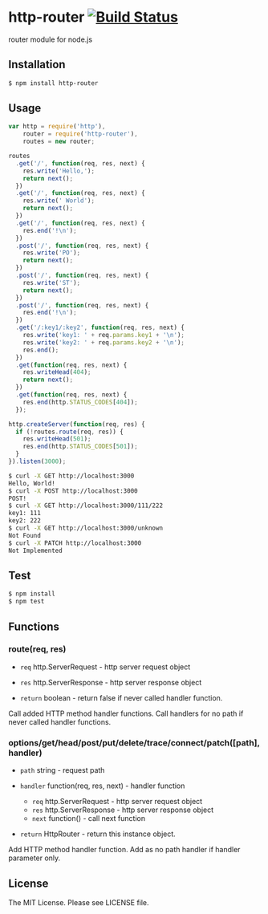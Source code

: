# http-router [![Build Status](https://travis-ci.org/sasaplus1/http-router.png)](https://travis-ci.org/sasaplus1/http-router)

router module for node.js

## Installation

```sh
$ npm install http-router
```

## Usage

```js
var http = require('http'),
    router = require('http-router'),
    routes = new router;

routes
  .get('/', function(req, res, next) {
    res.write('Hello,');
    return next();
  })
  .get('/', function(req, res, next) {
    res.write(' World');
    return next();
  })
  .get('/', function(req, res, next) {
    res.end('!\n');
  })
  .post('/', function(req, res, next) {
    res.write('PO');
    return next();
  })
  .post('/', function(req, res, next) {
    res.write('ST');
    return next();
  })
  .post('/', function(req, res, next) {
    res.end('!\n');
  })
  .get('/:key1/:key2', function(req, res, next) {
    res.write('key1: ' + req.params.key1 + '\n');
    res.write('key2: ' + req.params.key2 + '\n');
    res.end();
  })
  .get(function(req, res, next) {
    res.writeHead(404);
    return next();
  })
  .get(function(req, res, next) {
    res.end(http.STATUS_CODES[404]);
  });

http.createServer(function(req, res) {
  if (!routes.route(req, res)) {
    res.writeHead(501);
    res.end(http.STATUS_CODES[501]);
  }
}).listen(3000);
```

```sh
$ curl -X GET http://localhost:3000
Hello, World!
$ curl -X POST http://localhost:3000
POST!
$ curl -X GET http://localhost:3000/111/222
key1: 111
key2: 222
$ curl -X GET http://localhost:3000/unknown
Not Found
$ curl -X PATCH http://localhost:3000
Not Implemented
```

## Test

```sh
$ npm install
$ npm test
```

## Functions

### route(req, res)

* `req` http.ServerRequest - http server request object
* `res` http.ServerResponse - http server response object

* `return` boolean - return false if never called handler function.

Call added HTTP method handler functions. Call handlers for no path if never called handler functions.

### options/get/head/post/put/delete/trace/connect/patch([path], handler)

* `path` string - request path
* `handler` function(req, res, next) - handler function
  * `req` http.ServerRequest - http server request object
  * `res` http.ServerResponse - http server response object
  * `next` function() - call next function

* `return` HttpRouter - return this instance object.

Add HTTP method handler function. Add as no path handler if handler parameter only.

## License

The MIT License. Please see LICENSE file.
